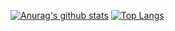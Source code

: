 [![Anurag's github stats](https://github-readme-stats.vercel.app/api?username=QED-tech)](https://github.com/anuraghazra/github-readme-stats)
[![Top Langs](https://github-readme-stats.vercel.app/api/top-langs/?username=QED-tech&layout=compact)](https://github.com/anuraghazra/github-readme-stats)
